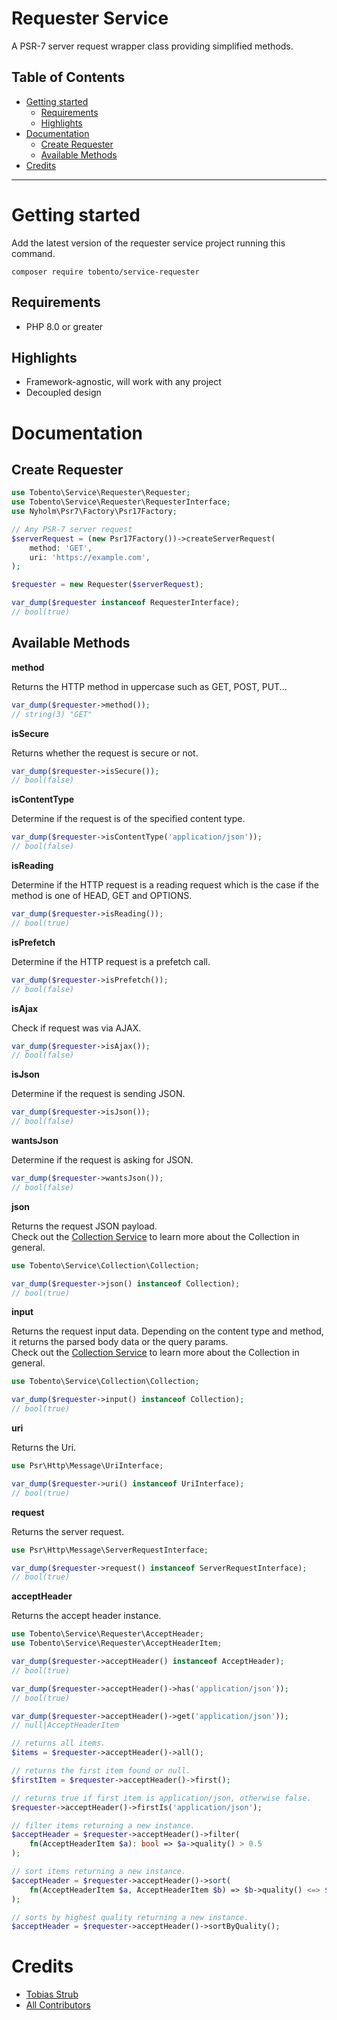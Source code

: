 # Requester Service

A PSR-7 server request wrapper class providing simplified methods.

## Table of Contents

- [Getting started](#getting-started)
	- [Requirements](#requirements)
	- [Highlights](#highlights)
- [Documentation](#documentation)
    - [Create Requester](#create-requester)
    - [Available Methods](#available-methods)
- [Credits](#credits)
___

# Getting started

Add the latest version of the requester service project running this command.

```
composer require tobento/service-requester
```

## Requirements

- PHP 8.0 or greater

## Highlights

- Framework-agnostic, will work with any project
- Decoupled design

# Documentation

## Create Requester

```php
use Tobento\Service\Requester\Requester;
use Tobento\Service\Requester\RequesterInterface;
use Nyholm\Psr7\Factory\Psr17Factory;

// Any PSR-7 server request
$serverRequest = (new Psr17Factory())->createServerRequest(
    method: 'GET',
    uri: 'https://example.com',
);

$requester = new Requester($serverRequest);

var_dump($requester instanceof RequesterInterface);
// bool(true)
```

## Available Methods

**method**

Returns the HTTP method in uppercase such as GET, POST, PUT...

```php
var_dump($requester->method());
// string(3) "GET"
```

**isSecure**

Returns whether the request is secure or not.

```php
var_dump($requester->isSecure());
// bool(false)
```

**isContentType**

Determine if the request is of the specified content type.

```php
var_dump($requester->isContentType('application/json'));
// bool(false)
```

**isReading**

Determine if the HTTP request is a reading request which is the case if the method is one of HEAD, GET and OPTIONS.

```php
var_dump($requester->isReading());
// bool(true)
```

**isPrefetch**

Determine if the HTTP request is a prefetch call.

```php
var_dump($requester->isPrefetch());
// bool(false)
```

**isAjax**

Check if request was via AJAX.

```php
var_dump($requester->isAjax());
// bool(false)
```

**isJson**

Determine if the request is sending JSON.

```php
var_dump($requester->isJson());
// bool(false)
```

**wantsJson**

Determine if the request is asking for JSON.

```php
var_dump($requester->wantsJson());
// bool(false)
```

**json**

Returns the request JSON payload.\
Check out the [Collection Service](https://github.com/tobento-ch/service-collection#collection) to learn more about the Collection in general.

```php
use Tobento\Service\Collection\Collection;

var_dump($requester->json() instanceof Collection);
// bool(true)
```

**input**

Returns the request input data. Depending on the content type and method, it returns the parsed body data or the query params. \
Check out the [Collection Service](https://github.com/tobento-ch/service-collection#collection) to learn more about the Collection in general.

```php
use Tobento\Service\Collection\Collection;

var_dump($requester->input() instanceof Collection);
// bool(true)
```

**uri**

Returns the Uri.

```php
use Psr\Http\Message\UriInterface;

var_dump($requester->uri() instanceof UriInterface);
// bool(true)
```

**request**

Returns the server request.

```php
use Psr\Http\Message\ServerRequestInterface;

var_dump($requester->request() instanceof ServerRequestInterface);
// bool(true)
```

**acceptHeader**

Returns the accept header instance.

```php
use Tobento\Service\Requester\AcceptHeader;
use Tobento\Service\Requester\AcceptHeaderItem;

var_dump($requester->acceptHeader() instanceof AcceptHeader);
// bool(true)

var_dump($requester->acceptHeader()->has('application/json'));
// bool(true)

var_dump($requester->acceptHeader()->get('application/json'));
// null|AcceptHeaderItem

// returns all items.
$items = $requester->acceptHeader()->all();

// returns the first item found or null.
$firstItem = $requester->acceptHeader()->first();

// returns true if first item is application/json, otherwise false.
$requester->acceptHeader()->firstIs('application/json');

// filter items returning a new instance.
$acceptHeader = $requester->acceptHeader()->filter(
    fn(AcceptHeaderItem $a): bool => $a->quality() > 0.5
);

// sort items returning a new instance.
$acceptHeader = $requester->acceptHeader()->sort(
    fn(AcceptHeaderItem $a, AcceptHeaderItem $b) => $b->quality() <=> $a->quality()
);

// sorts by highest quality returning a new instance.
$acceptHeader = $requester->acceptHeader()->sortByQuality();
```

# Credits

- [Tobias Strub](https://www.tobento.ch)
- [All Contributors](../../contributors)